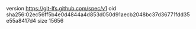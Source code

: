 version https://git-lfs.github.com/spec/v1
oid sha256:02ec56ff5b4e0d4844a4d853d050d91aecb2048bc37d36771fdd35e55a8417d4
size 15656
